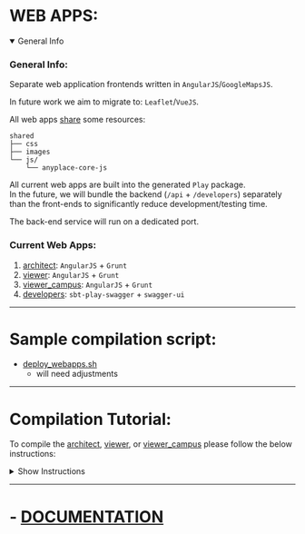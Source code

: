 # WEB APPS:

<details open><summary>General Info</summary>

### General Info:
Separate web application frontends written in `AngularJS`/`GoogleMapsJS`.  

In future work we aim to migrate to: `Leaflet`/`VueJS`.  

All web apps [share](./shared/) some resources:
```
shared
├── css
├── images
└── js/
    └── anyplace-core-js
```

All current web apps are built into the generated `Play` package.  
In the future, we will bundle the backend (`/api` + `/developers`) separately than the front-ends
to significantly reduce development/testing time.

The back-end service will run on a dedicated port.

</details>

### Current Web Apps:
1. [architect](./anyplace_architect): `AngularJS` + `Grunt`
2. [viewer](./anyplace_viewer): `AngularJS` + `Grunt`
3. [viewer_campus](./anyplace_viewer_campus): `AngularJS` + `Grunt`
4. [developers](./developers): `sbt-play-swagger` + `swagger-ui`


---

# Sample compilation script:
- [deploy_webapps.sh](./deploy_webapps.sh)
  - will need adjustments


---

# Compilation Tutorial:
To compile the
[architect](./anyplace_architect), [viewer](./anyplace_viewer), or  [viewer_campus](./anyplace_viewer_campus)
please follow the below instructions:

<details><summary>Show Instructions</summary>

## 0. Install dependency tools

Sample commands on ubuntu:
```bash
sudo apt install npm
sudo npm install -g bower
sudo apt install node-grunt-cli
```


1. `cd` to the relevant web app directory

2. Install [Bower](http://bower.io/) dependencies:
```
bower install
```

3. Install [Grunt](http://gruntjs.com/) tasks (requires [npm](https://www.npmjs.com/)):

```
# For Unix:
npm install
# For Windows:
npm install -g grunt-cli
```
4. Build the web app:

4.1 Development Version:
```
# grunt will keep 'watching' for resource updates (js/css/images)
grunt
```
4.1 Deployment version:
```
grunt deploy
```
For windows: use `grunt.cmd`


### The built files will be in the *build* folder with the following structure:
```
    <web-app>
    ├── build
    │   ├── css
    │   │   └── anyplace.min.css  # Concatenated and minified CSS
    │   ├── images
    │   │   └── ...               # Optimized images
    │   └── js
    │       └── anyplace.min.js   # Concatenated and minified JS files
    ├── bower_components
    │   └── ...                   # Bower dependencies
    └── index.html
```

#### Older notes on deploying the HTML:
Once the *build* folder is ready, we need to access the index.html file through the http protocol.
An easy way to do that is to start a Python [SimpleHTTPServer](https://docs.python.org/2/library/simplehttpserver.html) in the directory were the index.html is located.

```
python -m SimpleHTTPServer 9000
```

Then hit *http://localhost:9000/* in your browser to launch AnyplaceArchitect.

(The index.html file cannot be simply opened through the file system because the browser will throw security errors.)

**The port number is important**.
For security purposes, AnyplaceServer accepts Cross-Origin requests from *localhost* only on ports 3030, 8080 and 9000.

</details>


---

# - [DOCUMENTATION](developers/README.md)
